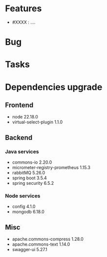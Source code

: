 
# Features

- #XXXX : ....

# Bug



# Tasks

  
# Dependencies upgrade

## Frontend
- node 22.18.0
- virtual-select-plugin 1.1.0

## Backend 


### Java services 

- commons-io 2.20.0
- micrometer-registry-prometheus 1.15.3
- rabbitMQ 5.26.0
- spring boot 3.5.4
- spring security 6.5.2


  
### Node services

- config 4.1.0
- mongodb 6.18.0

## Misc

- apache.commons-compress 1.28.0
- apache.commons-text 1.14.0
- swagger-ui 5.27.1





